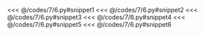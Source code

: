<<< @/codes/7/6.py#snippet1
<<< @/codes/7/6.py#snippet2
<<< @/codes/7/6.py#snippet3
<<< @/codes/7/6.py#snippet4
<<< @/codes/7/6.py#snippet5
<<< @/codes/7/6.py#snippet6
